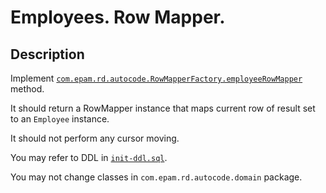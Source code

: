 # Employees. Row Mapper.

## Description 
Implement [`com.epam.rd.autocode.RowMapperFactory.employeeRowMapper`](src/main/java/com/epam/rd/autocode/RowMapperFactory.java) method.

It should return a RowMapper instance that maps current row of result set to an `Employee` instance.

It should not perform any cursor moving.

You may refer to DDL in [`init-ddl.sql`](src/test/resources/init-ddl.sql).

You may not change classes in `com.epam.rd.autocode.domain` package.

 